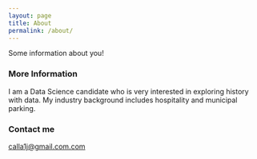 ```yaml
---
layout: page
title: About
permalink: /about/
---
```


Some information about you!

### More Information

I am a Data Science candidate who is very interested in exploring history with data. My industry background includes hospitality and municipal parking.
### Contact me

[calla1j@gmail.com.com](mailto:calla1j@gmail.com.com)
